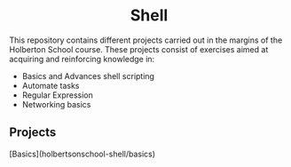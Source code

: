 <h1 align="center">Shell</h1>
<p>This repository contains different projects carried out in the margins of the Holberton School course. These projects consist of exercises aimed at acquiring and reinforcing knowledge in:</p>
<ul>
<li>Basics and Advances shell scripting</li>
<li>Automate tasks</li>
<li>Regular Expression</li>
<li>Networking basics</li>
</ul>
<h2>Projects</h2>
[Basics](holbertsonschool-shell/basics)

